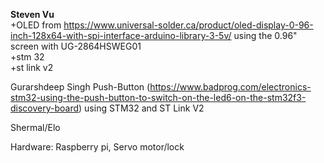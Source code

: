 **Steven Vu**  
+OLED from https://www.universal-solder.ca/product/oled-display-0-96-inch-128x64-with-spi-interface-arduino-library-3-5v/ using the 0.96" screen with UG-2864HSWEG01  
+stm 32  
+st link v2

Gurarshdeep Singh 
Push-Button (https://www.badprog.com/electronics-stm32-using-the-push-button-to-switch-on-the-led6-on-the-stm32f3-discovery-board)
using STM32 and ST Link V2

Shermal/Elo

Hardware:
Raspberry pi, 
Servo motor/lock
